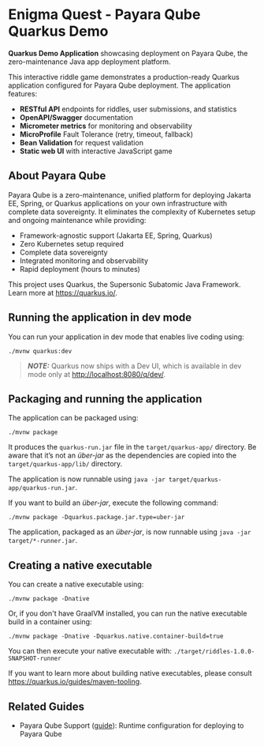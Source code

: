 # Enigma Quest - Payara Qube Quarkus Demo

**Quarkus Demo Application** showcasing deployment on Payara Qube, the zero-maintenance Java app deployment platform.

This interactive riddle game demonstrates a production-ready Quarkus application configured for Payara Qube deployment.
The application features:

- **RESTful API** endpoints for riddles, user submissions, and statistics
- **OpenAPI/Swagger** documentation
- **Micrometer metrics** for monitoring and observability
- **MicroProfile** Fault Tolerance (retry, timeout, fallback)
- **Bean Validation** for request validation
- **Static web UI** with interactive JavaScript game

## About Payara Qube

Payara Qube is a zero-maintenance, unified platform for deploying Jakarta EE, Spring, or Quarkus applications on your
own infrastructure with complete data sovereignty. It eliminates the complexity of Kubernetes setup and ongoing
maintenance while providing:

- Framework-agnostic support (Jakarta EE, Spring, Quarkus)
- Zero Kubernetes setup required
- Complete data sovereignty
- Integrated monitoring and observability
- Rapid deployment (hours to minutes)

This project uses Quarkus, the Supersonic Subatomic Java Framework. Learn more at <https://quarkus.io/>.

## Running the application in dev mode

You can run your application in dev mode that enables live coding using:

```shell script
./mvnw quarkus:dev
```

> **_NOTE:_**  Quarkus now ships with a Dev UI, which is available in dev mode only at <http://localhost:8080/q/dev/>.

## Packaging and running the application

The application can be packaged using:

```shell script
./mvnw package
```

It produces the `quarkus-run.jar` file in the `target/quarkus-app/` directory.
Be aware that it’s not an _über-jar_ as the dependencies are copied into the `target/quarkus-app/lib/` directory.

The application is now runnable using `java -jar target/quarkus-app/quarkus-run.jar`.

If you want to build an _über-jar_, execute the following command:

```shell script
./mvnw package -Dquarkus.package.jar.type=uber-jar
```

The application, packaged as an _über-jar_, is now runnable using `java -jar target/*-runner.jar`.

## Creating a native executable

You can create a native executable using:

```shell script
./mvnw package -Dnative
```

Or, if you don't have GraalVM installed, you can run the native executable build in a container using:

```shell script
./mvnw package -Dnative -Dquarkus.native.container-build=true
```

You can then execute your native executable with: `./target/riddles-1.0.0-SNAPSHOT-runner`

If you want to learn more about building native executables, please consult <https://quarkus.io/guides/maven-tooling>.

## Related Guides

- Payara Qube Support ([guide](https://docs.quarkiverse.io/quarkus-payara-qube/dev/)): Runtime configuration for
  deploying to Payara Qube
